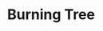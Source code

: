 ---
title: Burning Tree
phone: (408) 941-1850
website: http://www.abodeservices.org/
management: Abode Services
tags: []
---